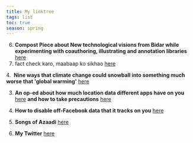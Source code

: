 ```yaml
---
title: My linktree
tags: list
toc: true
season: spring
---
```


6. **Compost Piece about New technological visions from Bidar while experimenting with coauthoring, illustrating and annotation libraries**
[here](https://one.compost.digital/fertile-technofutures-from-bidar/)
5. fact check karo, maabaap ko sikhao
[here](https://services.tattle.co.in/khoj/search)

4.  **Nine ways that climate change could snowball into something much worse that 'global warming'** 
[here](https://www.carbonbrief.org/explainer-nine-tipping-points-that-could-be-triggered-by-climate-change)

 
3. **An op-ed about how much location data different apps have on you**
[here](https://www.nytimes.com/interactive/2019/12/19/opinion/location-tracking-cell-phone.html)
 **and how to take precautions** 
[here](https://www.nytimes.com/interactive/2019/12/19/opinion/location-tracking-privacy-tips.html)

2. **How to disable off-Facebook data that it tracks on you**
[here](https://m.facebook.com/off_facebook_activity/activity_list?_rdr)

1. **Songs of Azaadi**
[here](https://www.youtube.com/playlist?list=PLrxU80wlxtw0ruWSwgs7u56LMnod5ByM8)

0. **My Twitter**
[here](www.twitter.com/micahalex_)